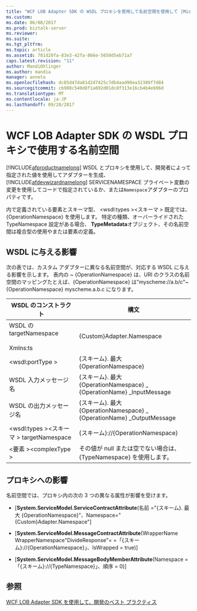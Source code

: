 ```yaml
---
title: "WCF LOB Adapter SDK の WSDL プロキシを使用して名前空間を使用して |Microsoft ドキュメント"
ms.custom: 
ms.date: 06/08/2017
ms.prod: biztalk-server
ms.reviewer: 
ms.suite: 
ms.tgt_pltfrm: 
ms.topic: article
ms.assetid: 781d20fa-83e3-42fa-866e-5650d5eb71a7
caps.latest.revision: "11"
author: MandiOhlinger
ms.author: mandia
manager: anneta
ms.openlocfilehash: dc85d47da81d2d7425c7db4aad90ea32389f7d84
ms.sourcegitcommit: cb908c540d8f1a692d01dc8f313e16cb4b4e696d
ms.translationtype: MT
ms.contentlocale: ja-JP
ms.lasthandoff: 09/20/2017
---
```

# <a name="use-namespaces-with-the-wsdl-proxy-in-the-wcf-lob-adapter-sdk"></a>WCF LOB Adapter SDK の WSDL プロキシで使用する名前空間
[!INCLUDE[afproductnamelong](../../includes/afproductnamelong-md.md)] WSDL とプロキシを使用して、開発者によって指定された値を使用してアダプターを生成、 [!INCLUDE[afdevwizardnamelong](../../includes/afdevwizardnamelong-md.md)] SERVICENAMESPACE プライベート変数の変更を使用してコードで指定されているか、または`Namespace`アダプターのプロパティです。  
  
 内で定義されている要素とスキーマ型、 \<wsdl:types >\<スキーマ > 既定では、{OperationNamespace} を使用します。 特定の種類、オーバーライドされた TypeNamespace 設定がある場合、 **TypeMetadata**オブジェクト、その名前空間は複合型の使用やまたは要素の定義。  
  
## <a name="impact-on-wsdl"></a>WSDL に与える影響  
 次の表では、カスタム アダプターに異なる名前空間が、対応する WSDL に与える影響を示します。 表内の ~ {OperationNamespace} は、URI のクラスの名前空間のマッピングたとえば、{OperationNamespace} は"myscheme://a.b/c"~ {OperationNamespace} myscheme.a.b.c になります。  
  
|WSDL のコンストラクト|構文|  
|--------------------|------------|  
|WSDL の targetNamespace<br /><br /> Xmlns:ts|{Custom}Adapter.Namespace|  
|\<wsdl:portType >|{スキーム}. 最大 {OperationNamespace}|  
|WSDL 入力メッセージ名|{スキーム}. 最大 {OperationNamespace} _ {OperationName} _InputMessage|  
|WSDL の出力メッセージ名|{スキーム}. 最大 {OperationNamespace} _ {OperationName} _OutputMessage|  
|\<wsdl:types >\<スキーマ > targetNamespace|{スキーム}://{OperationNamespace}|  
|\<要素 >\<complexType >|その値が null または空でない場合は、{TypeNamespace} を使用します。|  
  
## <a name="impact-on-proxy"></a>プロキシへの影響  
 名前空間では、プロキシ内の次の 3 つの異なる属性が影響を受けます。  
  
-   [**System.ServiceModel.ServiceContractAttribute**(名前 ="{スキーム}. 最大 {OperationNamespace}"、Namespace="{Custom}Adapter.Namespace"]  
  
-   [**System.ServiceModel.MessageContractAttribute**(WrapperName WrapperNamespace"DivideResponse"= =「{スキーム}://{OperationNamespace}」、IsWrapped = true)]  
  
-   [**System.ServiceModel.MessageBodyMemberAttribute**(Namespace =「{スキーム}://{TypeNamespace}」、順序 = 0)]  
  
## <a name="see-also"></a>参照  
 [WCF LOB Adapter SDK を使用して、開発のベスト プラクティス](../../adapters-and-accelerators/wcf-lob-adapter-sdk/development-best-practices-using-the-wcf-lob-adapter-sdk.md)